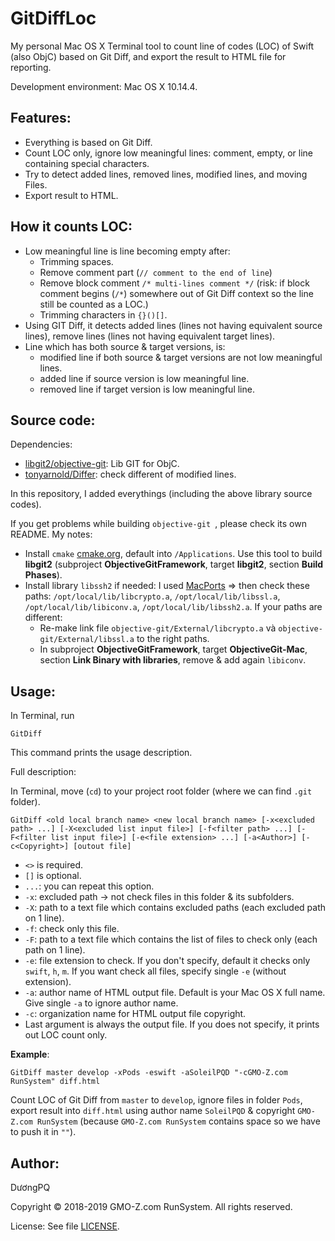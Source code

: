 # GitDiffLoc

My personal Mac OS X Terminal tool to count line of codes (LOC) of Swift (also ObjC) based on Git Diff, and export the result to HTML file for reporting.

Development environment: Mac OS X 10.14.4.

## Features:

- Everything is based on Git Diff.
- Count LOC only, ignore low meaningful lines: comment, empty, or line containing special characters.
- Try to detect added lines, removed lines, modified lines, and moving Files.
- Export result to HTML.

## How it counts LOC:

- Low meaningful line is line becoming empty after:
  - Trimming spaces.
  - Remove comment part (`// comment to the end of line`)
  - Remove block comment `/* multi-lines comment */` (risk: if block comment begins (`/*`) somewhere out of Git Diff context so the line still be counted as a LOC.)
  - Trimming characters in `{}()[]`.
- Using GIT Diff, it detects added lines (lines not having equivalent source lines), remove lines (lines not having equivalent target lines).
- Line which has both source & target versions, is:
  - modified line if both source & target versions are not low meaningful lines.
  - added line if source version is low meaningful line.
  - removed line if target version is low meaningful line.

## Source code:

Dependencies:

- [libgit2/objective-git](https://github.com/libgit2/objective-git): Lib GIT for ObjC.
- [tonyarnold/Differ](https://github.com/tonyarnold/Differ): check different of modified lines.

In this repository, I added everythings (including the above library source codes).

If you get problems while building `objective-git `, please check its own README. My notes:

- Install `cmake` [cmake.org](https://cmake.org/download/), default into `/Applications`. Use this tool to build **libgit2** (subproject **ObjectiveGitFramework**, target **libgit2**, section **Build Phases**).
- Install library `libssh2` if needed: I used [MacPorts](https://www.macports.org) => then check these paths: `/opt/local/lib/libcrypto.a`, `/opt/local/lib/libssl.a`, `/opt/local/lib/libiconv.a`, `/opt/local/lib/libssh2.a`. If your paths are different:
  - Re-make link file `objective-git/External/libcrypto.a` và `objective-git/External/libssl.a` to the right paths.
  - In subproject **ObjectiveGitFramework**, target **ObjectiveGit-Mac**, section **Link Binary with libraries**, remove & add again `libiconv`.

## Usage:

In Terminal, run

```
GitDiff
```

This command prints the usage description.

Full description:

In Terminal, move (`cd`) to your project root folder (where we can find `.git` folder).

```
GitDiff <old local branch name> <new local branch name> [-x<excluded path> ...] [-X<excluded list input file>] [-f<filter path> ...] [-F<filter list input file>] [-e<file extension> ...] [-a<Author>] [-c<Copyright>] [outout file]
```

- `<>` is required.
- `[]` is optional.
- `...`: you can repeat this option.
- `-x`: excluded path -> not check files in this folder & its subfolders.
- `-X`: path to a text file which contains excluded paths (each excluded path on 1 line).
- `-f`: check only this file.
- `-F`: path to a text file which contains the list of files to check only (each path on 1 line).
- `-e`: file extension to check. If you don't specify, default it checks only `swift`, `h`, `m`. If you want check all files, specify single `-e` (without extension).
- `-a`: author name of HTML output file. Default is your Mac OS X full name. Give single `-a` to ignore author name.
- `-c`: organization name for HTML output file copyright.
- Last argument is always the output file. If you does not specify, it prints out LOC count only.

**Example**:

`GitDiff master develop -xPods -eswift -aSoleilPQD "-cGMO-Z.com RunSystem" diff.html`

Count LOC of Git Diff from `master` to `develop`, ignore files in folder `Pods`, export result into `diff.html` using author name `SoleilPQD` & copyright `GMO-Z.com RunSystem` (because `GMO-Z.com RunSystem` contains space so we have to push it in `""`).

## Author:

DươngPQ

Copyright © 2018-2019 GMO-Z.com RunSystem. All rights reserved.

License: See file [LICENSE](LICENSE).


